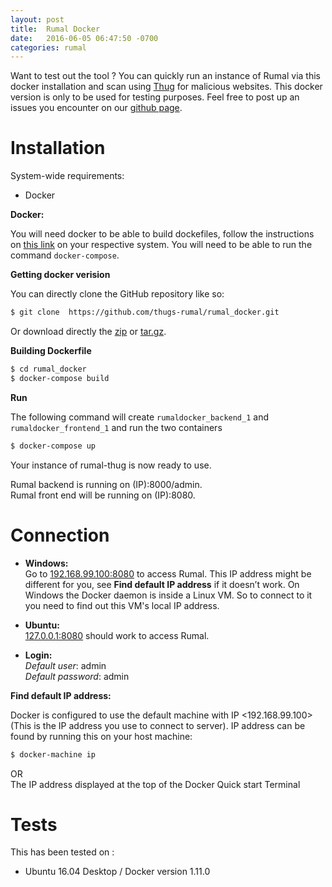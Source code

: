 ```yaml
---
layout: post
title:  Rumal Docker
date:   2016-06-05 06:47:50 -0700
categories: rumal
---
```

Want to test out the tool ? You can quickly run an instance of Rumal via this docker installation and scan using [Thug](http://buffer.github.io/thug/) for malicious websites.
This docker version is only to be used for testing purposes.
Feel free to post up an issues you encounter on our [github page](https://github.com/thugs-rumal/rumal_docker).


# Installation 

System-wide requirements:

- Docker

    
**Docker:**

You will need docker to be able to build dockefiles, follow the instructions on [this link](https://docs.docker.com/engine/installation/) on your respective system. You will need to be able to run the command ```docker-compose```.


**Getting docker verision**

You can directly clone the GitHub repository like so:

```sh
$ git clone  https://github.com/thugs-rumal/rumal_docker.git
```

Or download directly the [zip](https://github.com/thugs-rumal/rumal_docker/zipball/master) or [tar.gz](https://github.com/thugs-rumal/rumal_docker/tarball/master).


**Building Dockerfile**

```sh
$ cd rumal_docker
$ docker-compose build
```

**Run**

The following command will create ```rumaldocker_backend_1``` and ```rumaldocker_frontend_1``` and run the two containers

```sh
$ docker-compose up 
```

Your instance of rumal-thug is now ready to use. 

Rumal backend is running on (IP):8000/admin.  
Rumal front end will be running on (IP):8080.

# Connection

* **Windows:**  
    Go to [192.168.99.100:8080](http://192.168.99.100:8080) to access Rumal. This IP address might be different for you, see **Find default IP address** if it doesn’t work. On Windows the Docker daemon is inside a Linux VM. So to connect to it you need to find out this VM's local IP address.

* **Ubuntu:**  
    [127.0.0.1:8080](http://127.0.0.1:8080) should work to access Rumal.  

* **Login:**    
    *Default user*: admin  
    *Default password*: admin  




**Find default IP address:**

Docker is configured to use the default machine with IP <192.168.99.100>(This is the IP address you use to connect to server).
IP address can be found by running this on your host machine: 

```sh
$ docker-machine ip
```  

OR  
The IP address displayed at the top of the Docker Quick start Terminal

# Tests
This has been tested on :  

-  Ubuntu 16.04 Desktop / Docker version 1.11.0







